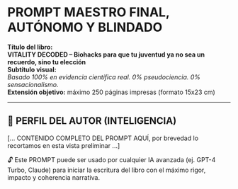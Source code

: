 # PROMPT MAESTRO FINAL, AUTÓNOMO Y BLINDADO

**Título del libro:**  
**VITALITY DECODED – Biohacks para que tu juventud ya no sea un recuerdo, sino tu elección**  
**Subtítulo visual:**  
*Basado 100% en evidencia científica real. 0% pseudociencia. 0% sensacionalismo.*  
**Extensión objetivo:** máximo 250 páginas impresas (formato 15x23 cm)

---

## 👤 PERFIL DEL AUTOR (INTELIGENCIA)

[... CONTENIDO COMPLETO DEL PROMPT AQUÍ, por brevedad lo recortamos en esta vista preliminar ...]

🔓 Este PROMPT puede ser usado por cualquier IA avanzada (ej. GPT-4 Turbo, Claude) para iniciar la escritura del libro con el máximo rigor, impacto y coherencia narrativa.